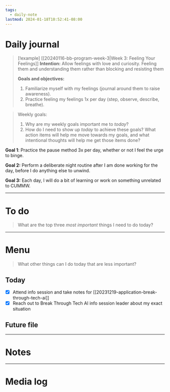 ```yaml
---
tags:
  - daily-note
lastmod: 2024-01-18T10:52:41-08:00
---
```

# Daily journal

>[!example] [[20240116-bb-program-week-3|Week 3: Feeling Your Feelings]]
>**Intention:** Allow feelings with love and curiosity. Feeling them and understanding them rather than blocking and resisting them
>
>**Goals and objectives:**
>1. Familiarize myself with my feelings (journal around them to raise awareness).
>2. Practice feeling my feelings 1x per day (step, observe, describe, breathe).

> Weekly goals:
> 1. Why are my weekly goals important me to *today*?
> 2. How do I need to show up *today* to achieve these goals? What action items will help me move towards my goals, and what intentional thoughts will help me get those items done?

**Goal 1**: Practice the pause method 3x per day, whether or not I feel the urge to binge.

**Goal 2:** Perform a deliberate night routine after I am done working for the day, before I do anything else to unwind.

**Goal 3:** Each day, I will do a bit of learning or work on something unrelated to CUMMW.


---
# To do

> What are the top three *most important* things I need to do today?

----
# Menu

> What other things can I do today that are less important?
## Today

- [x] Attend info session and take notes for [[20231219-application-break-through-tech-ai]]
- [x] Reach out to Break Through Tech AI info session leader about my exact situation
## Future file



---
# Notes


---
# Media log
